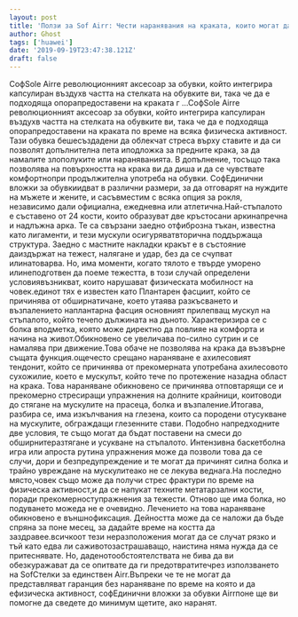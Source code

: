 ```yaml
---
layout: post
title: 'Ползи за Sof Airr: Чести наранявания на краката, които могат да бъдат предотвратени'
author: Ghost
tags: ['huawei']
date: '2019-09-19T23:47:38.121Z'
draft: false
---
```


СофSole Airrе революционният аксесоар за обувки, който интегрира капсулиран въздухв частта на стелката на обувките ви, така че да е подходяща опорапредоставени на краката г ...СофSole Airrе революционният аксесоар за обувки, който интегрира капсулиран въздухв частта на стелката на обувките ви, така че да е подходяща опорапредоставени на краката по време на всяка физическа активност. Тази обувка бешесъздадени да облекчат стреса върху ставите и да си позволят допълнителна пета иподложка за предните крака, за да намалите злополуките или нараняванията. В допълнение, тосъщо така позволява на повърхността на крака ви да диша и да се чувствате комфортнопри продължителна употреба на обувки. СофЕдинични вложки за обувкиидват в различни размери, за да отговарят на нуждите на мъжете и жените, и сасъвместим с всяка опция за рокля, независимо дали официална, ежедневна или атлетична.Най-стъпалото е съставено от 24 кости, които образуват две кръстосани аркинапречна и надлъжна арка. Те са свързани заедно отфиброзна тъкан, известна като лигаменти, и тези мускули осигуряватвторична поддържаща структура. Заедно с мастните накладки кракът е в състояние даиздържат на тежест, налягане и удар, без да се счупват илинатоварва. Но, има моменти, когато тялото е твърде уморено илинеподготвен да поеме тежестта, в този случай определени условиявъзникват, които нарушават физическата мобилност на човек.единот тях е известен като Плантарен фасциит, който се причинява от обширнатичане, което утаява разкъсването и възпалението наплантарна фасция основният прилепващ мускул на стъпалото, който течепо дължината на дъното. Характеризира се с болка вподметка, която може директно да повлияе на комфорта и начина на живот.Обикновено се увеличава по-силно сутрин и се намалява при движение.Това обаче не позволява на крака да възвърне същата функция.ощечесто срещано нараняване е ахилесовият тендонит, който се причинява от прекомерната употребана ахилесовото сухожилие, което е мускулът, който тече по протежение назадна област на крака. Това нараняване обикновено се причинява отповтарящи се и прекомерно стресиращи упражнения на долните крайници, коитоводи до стягане на мускулите на прасеца, болка и възпаление.Итогава, разбира се, има изкълчвания на глезена, които са породени отусукване на мускулите, обграждащи глезенните стави. Подобно напредходните две условия, те също могат да бъдат поставени на смеси до обширнитеразтягане и усукване на стъпалото. Интензивна баскетболна игра или апроста рутина упражнения може да позволи това да се случи, дори и безпредупреждение и те могат да причинят силна болка и трайно увреждане на мускулитеако не се лекува веднага.На последно място,човек също може да получи стрес фрактури по време на физическа активност,и да се напукат техните метатарзални кости, поради прекомерноступражнения за тежести. Отново ще има болка, но подуването можеда не е очевидно. Лечението на това нараняване обикновено е външнофиксация. Дейността може да се наложи да бъде спряна за поне месец, за дадайте време на костта да заздравее.всичкоот тези неразположения могат да се случат рязко и тъй като едва ли саживотозастрашаващо, наистина няма нужда да се притеснявате. Но, даденотообстоятелствата не бива да ви обезкуражават да се опитвате да ги предотвратитечрез използването на SofСтелки за единствен Airr.Въпреки че те не могат да представляват гаранция без нараняване по време на която и да ефизическа активност, софЕдинични вложки за обувки Airrпоне ще ви помогне да сведете до минимум щетите, ако наранят.
